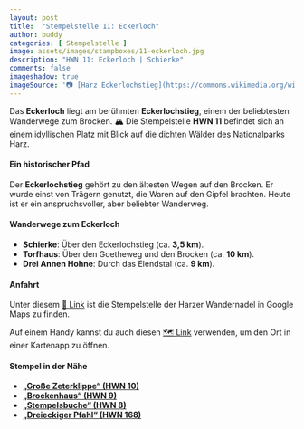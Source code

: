 ```yaml
---
layout: post
title:  "Stempelstelle 11: Eckerloch"
author: buddy
categories: [ Stempelstelle ]
image: assets/images/stampboxes/11-eckerloch.jpg
description: "HWN 11: Eckerloch | Schierke"
comments: false
imageshadow: true
imageSource: '📷 [Harz Eckerlochstieg](https://commons.wikimedia.org/wiki/File:Harz_Eckerlochstieg.jpg) von <a href="//commons.wikimedia.org/wiki/User:DorisAntony" title="User:DorisAntony">Doris Antony</a>, Berlin unter Lizenz [CC BY-SA 3.0](https://creativecommons.org/licenses/by-sa/3.0)'
---
```


Das **Eckerloch** liegt am berühmten **Eckerlochstieg**, einem der beliebtesten Wanderwege zum Brocken. 🏔️ Die Stempelstelle **HWN 11** befindet sich an einem idyllischen Platz mit Blick auf die dichten Wälder des Nationalparks Harz.

#### Ein historischer Pfad

Der **Eckerlochstieg** gehört zu den ältesten Wegen auf den Brocken. Er wurde einst von Trägern genutzt, die Waren auf den Gipfel brachten. Heute ist er ein anspruchsvoller, aber beliebter Wanderweg.

#### Wanderwege zum Eckerloch

- **Schierke**: Über den Eckerlochstieg (ca. **3,5 km**).
- **Torfhaus**: Über den Goetheweg und den Brocken (ca. **10 km**).
- **Drei Annen Hohne**: Durch das Elendstal (ca. **9 km**).

#### Anfahrt

Unter diesem [📍 Link](https://www.google.com/maps/dir/?api=1&origin=&destination=51.77661%2C%2010.64183) ist die Stempelstelle der Harzer Wandernadel in Google Maps zu finden.

<div class="android-only">
  Auf einem Handy kannst du auch diesen 
  <a href="geo:51.77661,10.64183">🗺️ Link</a> 
  verwenden, um den Ort in einer Kartenapp zu öffnen.
  <p></p>
</div>

#### Stempel in der Nähe

- [**„Große Zeterklippe“ (HWN 10)**](/stempelstelle-010-grosse-zeterklippe)
- [**„Brockenhaus“ (HWN 9)**](/stempelstelle-009-brockenhaus)
- [**„Stempelsbuche“ (HWN 8)**](/stempelstelle-008-stempelsbuche)
- [**„Dreieckiger Pfahl“ (HWN 168)**](/stempelstelle-168-dreieckiger-pfahl)

